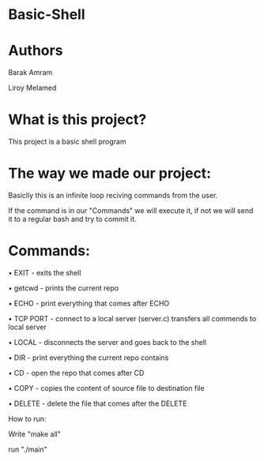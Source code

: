 # Basic-Shell

# Authors
Barak Amram

Liroy Melamed

# What is this project?

This project is a basic shell program

# The way we made our project:
Basiclly this is an infinite loop reciving commands from the user. 

If the command is in our "Commands" we will execute it, if not we will send it to a regular bash and try to commit it.

# Commands:

•	EXIT - exits the shell  

•	getcwd - prints the current repo

•	ECHO - print everything that comes after ECHO

•	TCP PORT - connect to a local server (server.c) transfers all  commends to local server

•	LOCAL - disconnects the server and goes back to the shell 

•	DIR - print everything the current repo contains 

•	CD - open the repo that comes after CD

•	COPY - copies the content of source file to destination file

•	DELETE - delete the file that comes after the DELETE 

How to run:

 Write "make all"

run "./main"



